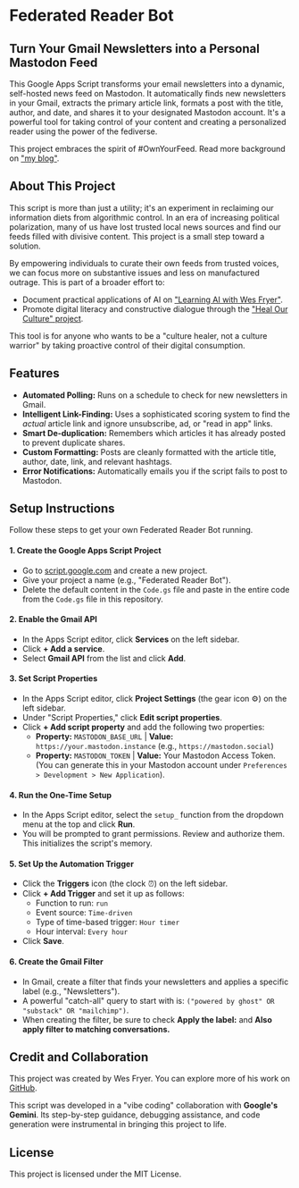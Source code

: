 # Federated Reader Bot

## Turn Your Gmail Newsletters into a Personal Mastodon Feed

This Google Apps Script transforms your email newsletters into a dynamic, self-hosted news feed on Mastodon. It automatically finds new newsletters in your Gmail, extracts the primary article link, formats a post with the title, author, and date, and shares it to your designated Mastodon account. It's a powerful tool for taking control of your content and creating a personalized reader using the power of the fediverse.

This project embraces the spirit of #OwnYourFeed. Read more background on ["my blog"](https://www.speedofcreativity.org/2025/09/05/diy-federated-reader/).

## About This Project

This script is more than just a utility; it's an experiment in reclaiming our information diets from algorithmic control. In an era of increasing political polarization, many of us have lost trusted local news sources and find our feeds filled with divisive content. This project is a small step toward a solution.

By empowering individuals to curate their own feeds from trusted voices, we can focus more on substantive issues and less on manufactured outrage. This is part of a broader effort to:
* Document practical applications of AI on ["Learning AI with Wes Fryer"](https://ai.wesfryer.com).
* Promote digital literacy and constructive dialogue through the ["Heal Our Culture" project](https://healourculture.org).

This tool is for anyone who wants to be a "culture healer, not a culture warrior" by taking proactive control of their digital consumption.

## Features

* **Automated Polling:** Runs on a schedule to check for new newsletters in Gmail.
* **Intelligent Link-Finding:** Uses a sophisticated scoring system to find the *actual* article link and ignore unsubscribe, ad, or "read in app" links.
* **Smart De-duplication:** Remembers which articles it has already posted to prevent duplicate shares.
* **Custom Formatting:** Posts are cleanly formatted with the article title, author, date, link, and relevant hashtags.
* **Error Notifications:** Automatically emails you if the script fails to post to Mastodon.

## Setup Instructions

Follow these steps to get your own Federated Reader Bot running.

#### 1. Create the Google Apps Script Project
* Go to [script.google.com](https://script.google.com) and create a new project.
* Give your project a name (e.g., "Federated Reader Bot").
* Delete the default content in the `Code.gs` file and paste in the entire code from the `Code.gs` file in this repository.

#### 2. Enable the Gmail API
* In the Apps Script editor, click **Services** on the left sidebar.
* Click **+ Add a service**.
* Select **Gmail API** from the list and click **Add**.

#### 3. Set Script Properties
* In the Apps Script editor, click **Project Settings** (the gear icon ⚙️) on the left sidebar.
* Under "Script Properties," click **Edit script properties**.
* Click **+ Add script property** and add the following two properties:
    * **Property:** `MASTODON_BASE_URL` | **Value:** `https://your.mastodon.instance` (e.g., `https://mastodon.social`)
    * **Property:** `MASTODON_TOKEN` | **Value:** Your Mastodon Access Token. (You can generate this in your Mastodon account under `Preferences > Development > New Application`).

#### 4. Run the One-Time Setup
* In the Apps Script editor, select the `setup_` function from the dropdown menu at the top and click **Run**.
* You will be prompted to grant permissions. Review and authorize them. This initializes the script's memory.

#### 5. Set Up the Automation Trigger
* Click the **Triggers** icon (the clock ⏰) on the left sidebar.
* Click **+ Add Trigger** and set it up as follows:
    * Function to run: `run`
    * Event source: `Time-driven`
    * Type of time-based trigger: `Hour timer`
    * Hour interval: `Every hour`
* Click **Save**.

#### 6. Create the Gmail Filter
* In Gmail, create a filter that finds your newsletters and applies a specific label (e.g., "Newsletters").
* A powerful "catch-all" query to start with is: `("powered by ghost" OR "substack" OR "mailchimp")`.
* When creating the filter, be sure to check **Apply the label:** and **Also apply filter to matching conversations.**

## Credit and Collaboration

This project was created by Wes Fryer. You can explore more of his work on [GitHub](https://github.com/wfryer/).

This script was developed in a "vibe coding" collaboration with **Google's Gemini**. Its step-by-step guidance, debugging assistance, and code generation were instrumental in bringing this project to life.

## License

This project is licensed under the MIT License.
